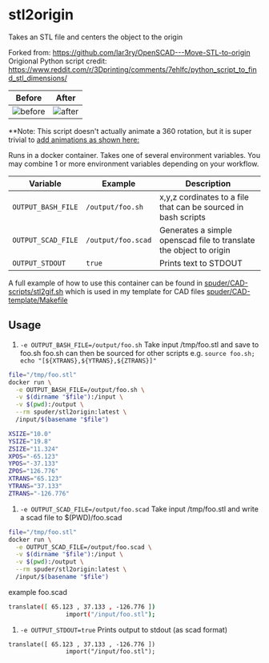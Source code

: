 # stl2origin

Takes an STL file and centers the object to the origin

Forked from: https://github.com/lar3ry/OpenSCAD---Move-STL-to-origin  
Origional Python script credit: https://www.reddit.com/r/3Dprinting/comments/7ehlfc/python_script_to_find_stl_dimensions/


|Before |After|
|---|---|
| ![before](./before.gif) | ![after](./aftter.gif) |

**Note: This script doesn't actually animate a 360 rotation, but it is super trivial to [add animations as shown here:](https://stackoverflow.com/questions/70468797/how-to-convert-stl-to-rotating-gif-using-openscad/70468907#70468907)

Runs in a docker container. Takes one of several environment variables. You may combine 1 or more environment variables depending on your workflow. 

| Variable | Example | Description | 
|---|---|---|
| `OUTPUT_BASH_FILE` | `/output/foo.sh` | x,y,z cordinates to a file that can be sourced in bash scripts|
| `OUTPUT_SCAD_FILE` | `/output/foo.scad` | Generates a simple openscad file to translate the object to origin
| `OUTPUT_STDOUT` | `true` | Prints text to STDOUT


A full example of how to use this container can be found in [spuder/CAD-scripts/stl2gif.sh](https://github.com/openscad/openscad/issues/1797) which is used in my template for CAD files [spuder/CAD-template/Makefile](https://github.com/spuder/CAD-template/blob/main/Makefile#L15)


## Usage

1. `-e OUTPUT_BASH_FILE=/output/foo.sh`
Take input /tmp/foo.stl and save to foo.sh
foo.sh can then be sourced for other scripts e.g.
`source foo.sh; echo "[${XTRANS},${YTRANS},${ZTRANS}]"`

```bash
file="/tmp/foo.stl"
docker run \
  -e OUTPUT_BASH_FILE=/output/foo.sh \
  -v $(dirname "$file"):/input \
  -v $(pwd):/output \
  --rm spuder/stl2origin:latest \
  /input/$(basename "$file")
```
```bash
XSIZE="10.0"
YSIZE="19.8"
ZSIZE="11.324"
XPOS="-65.123"
YPOS="-37.133"
ZPOS="126.776"
XTRANS="65.123"
YTRANS="37.133"
ZTRANS="-126.776"
```

1. `-e OUTPUT_SCAD_FILE=/output/foo.scad`
Take input /tmp/foo.stl and write a scad file to $(PWD)/foo.scad
```bash
file="/tmp/foo.stl"
docker run \
  -e OUTPUT_SCAD_FILE=/output/foo.scad \
  -v $(dirname "$file"):/input \
  -v $(pwd):/output \
  --rm spuder/stl2origin:latest \
  /input/$(basename "$file")
```

example foo.scad
```bash
translate([ 65.123 , 37.133 , -126.776 ])
                import("/input/foo.stl");
```

1. `-e OUTPUT_STDOUT=true`
Prints output to stdout (as scad format)

```
translate([ 65.123 , 37.133 , -126.776 ])
                import("/input/foo.stl");
```